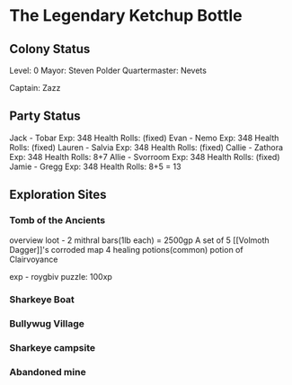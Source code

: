 # The Legendary Ketchup Bottle

## Colony Status
Level: 0
Mayor: Steven Polder
Quartermaster: Nevets

Captain: Zazz
## Party Status
Jack - Tobar
	Exp: 348
	Health Rolls: (fixed)
Evan - Nemo
	Exp: 348
	Health Rolls: (fixed)
Lauren - Salvia
	Exp: 348
	Health Rolls: (fixed)
Callie - Zathora
	Exp: 348
	Health Rolls: 8+7
Allie - Svorroom
	Exp: 348
	Health Rolls: (fixed)
Jamie - Gregg
	Exp: 348
	Health Rolls: 8+5 = 13
	
## Exploration Sites
### Tomb of the Ancients
overview
loot - 
	2 mithral bars(1lb each) = 2500gp
	A set of 5 [[Volmoth Dagger]]'s
	corroded map
	4 healing potions(common)
	potion of Clairvoyance
	
exp -
	roygbiv puzzle: 100xp
	
### Sharkeye Boat
### Bullywug Village
### Sharkeye campsite
### Abandoned mine